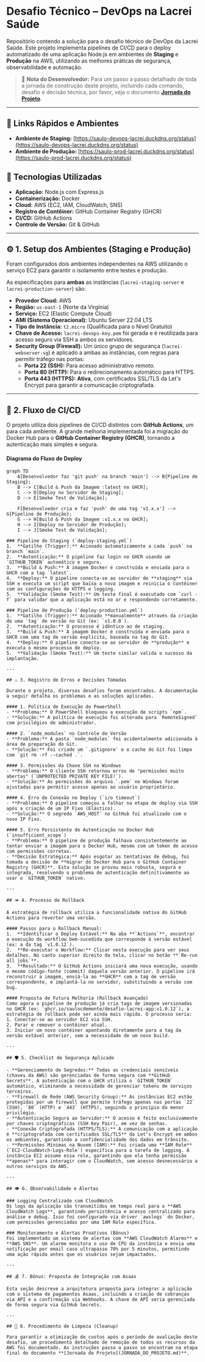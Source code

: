 # Desafio Técnico – DevOps na Lacrei Saúde

Repositório contendo a solução para o desafio técnico de DevOps da Lacrei Saúde. Este projeto implementa pipelines de CI/CD para o deploy automatizado de uma aplicação Node.js em ambientes de **Staging** e **Produção** na AWS, utilizando as melhores práticas de segurança, observabilidade e automação.

> 📄 **Nota do Desenvolvedor:** Para um passo a passo detalhado de toda a jornada de construção deste projeto, incluindo cada comando, desafio e decisão técnica, por favor, veja o documento **[Jornada do Projeto](JORNADA_DO_PROJETO.md)**.

---

## 🔗 Links Rápidos e Ambientes

- **Ambiente de Staging:** [https://saulo-devops-lacrei.duckdns.org/status](https://saulo-devops-lacrei.duckdns.org/status)
- **Ambiente de Produção:** [https://saulo-prod-lacrei.duckdns.org/status](https://saulo-prod-lacrei.duckdns.org/status)

## 🚀 Tecnologias Utilizadas

- **Aplicação:** Node.js com Express.js
- **Containerização:** Docker
- **Cloud:** AWS (EC2, IAM, CloudWatch, SNS)
- **Registro de Contêiner:** GitHub Container Registry (GHCR)
- **CI/CD:** GitHub Actions
- **Controle de Versão:** Git & GitHub

---

## ⚙️ 1. Setup dos Ambientes (Staging e Produção)

Foram configurados dois ambientes independentes na AWS utilizando o serviço EC2 para garantir o isolamento entre testes e produção.

As especificações para **ambas** as instâncias (`lacrei-staging-server` e `lacrei-production-server`) são:

- **Provedor Cloud:** AWS
- **Região:** `us-east-1` (Norte da Virgínia)
- **Serviço:** EC2 (Elastic Compute Cloud)
- **AMI (Sistema Operacional):** Ubuntu Server 22.04 LTS
- **Tipo de Instância:** `t2.micro` (Qualificada para o Nível Gratuito)
- **Chave de Acesso:** `lacrei-devops-key.pem` foi gerada e é reutilizada para acesso seguro via SSH a ambos os servidores.
- **Security Group (Firewall):** Um único grupo de segurança (`lacrei-webserver-sg`) é aplicado a ambas as instâncias, com regras para permitir tráfego nas portas:
  - **Porta 22 (SSH):** Para acesso administrativo remoto.
  - **Porta 80 (HTTP):** Para o redirecionamento automático para HTTPS.
  - **Porta 443 (HTTPS):** **Ativa**, com certificados SSL/TLS da Let's Encrypt para garantir a comunicação criptografada.

---

## 🔄 2. Fluxo de CI/CD

O projeto utiliza dois pipelines de CI/CD distintos com **GitHub Actions**, um para cada ambiente. A grande melhoria implementada foi a migração do Docker Hub para o **GitHub Container Registry (GHCR)**, tornando a autenticação mais simples e segura.

#### Diagrama do Fluxo de Deploy
```mermaid
graph TD
    A[Desenvolvedor faz 'git push' na branch 'main'] --> B{Pipeline de Staging};
    B --> C[Build & Push da Imagem :latest no GHCR];
    C --> D[Deploy no Servidor de Staging];
    D --> E[Smoke Test de Validação];

    F[Desenvolvedor cria e faz 'push' de uma tag 'v1.x.x'] --> G{Pipeline de Produção};
    G --> H[Build & Push da Imagem :v1.x.x no GHCR];
    H --> I[Deploy no Servidor de Produção];
    I --> J[Smoke Test de Validação];

### Pipeline de Staging (`deploy-staging.yml`)
1.  **Gatilho (Trigger):** Acionado automaticamente a cada `push` na branch `main`.
2.  **Autenticação:** O pipeline faz login no GHCR usando um `GITHUB_TOKEN` automático e seguro.
3.  **Build & Push:** A imagem Docker é construída e enviada para o GHCR com a tag `latest`.
4.  **Deploy:** O pipeline conecta-se ao servidor de **staging** via SSH e executa um script que baixa a nova imagem e reinicia o contêiner com as configurações de HTTPS e logging.
5.  **Validação (Smoke Test):** Um teste final é executado com `curl -f` para validar que a aplicação está no ar e respondendo corretamente.

### Pipeline de Produção (`deploy-production.yml`)
1.  **Gatilho (Trigger):** Acionado **manualmente** através da criação de uma `tag` de versão no Git (ex: `v1.0.0`).
2.  **Autenticação:** O processo é idêntico ao de staging.
3.  **Build & Push:** A imagem Docker é construída e enviada para o GHCR com uma tag de versão explícita, baseada na tag do Git.
4.  **Deploy:** O pipeline conecta-se ao servidor de **produção** e executa o mesmo processo de deploy.
5.  **Validação (Smoke Test):** Um teste similar valida o sucesso da implantação.

---

## ⚠️ 3. Registro de Erros e Decisões Tomadas

Durante o projeto, diversos desafios foram encontrados. A documentação a seguir detalha os problemas e as soluções aplicadas.

#### 1. Política de Execução do PowerShell
- **Problema:** O PowerShell bloqueou a execução de scripts `npm`.
- **Solução:** A política de execução foi alterada para `RemoteSigned` com privilégios de administrador.

#### 2. `node_modules` no Controle de Versão
- **Problema:** A pasta `node_modules` foi acidentalmente adicionada à área de preparação do Git.
- **Solução:** Foi criado um `.gitignore` e o cache do Git foi limpo com `git rm -rf --cached .`.

#### 3. Permissões da Chave SSH no Windows
- **Problema:** O cliente SSH retornou erros de "permissões muito abertas" (`UNPROTECTED PRIVATE KEY FILE!`).
- **Solução:** As permissões do arquivo `.pem` no Windows foram ajustadas para permitir acesso apenas ao usuário proprietário.

#### 4. Erro de Conexão no Deploy (`i/o timeout`)
- **Problema:** O pipeline começou a falhar na etapa de deploy via SSH após a criação de um IP Fixo (Elástico).
- **Solução:** O segredo `AWS_HOST` no GitHub foi atualizado com o novo IP Fixo.

#### 5. Erro Persistente de Autenticação no Docker Hub (`insufficient_scope`)
- **Problema:** O pipeline de produção falhava consistentemente ao tentar enviar a imagem para o Docker Hub, mesmo com um token de acesso com permissões corretas.
- **Decisão Estratégica:** Após esgotar as tentativas de debug, foi tomada a decisão de **migrar do Docker Hub para o GitHub Container Registry (GHCR)**. Esta solução se provou mais robusta, segura e integrada, resolvendo o problema de autenticação definitivamente ao usar o `GITHUB_TOKEN` nativo.

---

## ⏪ 4. Processo de Rollback

A estratégia de rollback utiliza a funcionalidade nativa do GitHub Actions para reverter uma versão.

#### Passos para o Rollback Manual:
1.  **Identificar o Deploy Estável:** Na aba **`Actions`**, encontrar a execução do workflow bem-sucedida que corresponde à versão estável (ex: a da tag `v1.0.12`).
2.  **Re-executar o Workflow:** Clicar nesta execução para ver seus detalhes. No canto superior direito da tela, clicar no botão **`Re-run all jobs`**.
3.  **Resultado:** O GitHub Actions iniciará uma nova execução, usando o mesmo código-fonte (commit) daquela versão anterior. O pipeline irá reconstruir a imagem, enviá-la ao **GHCR** com a tag de versão correspondente, e implantá-la no servidor, substituindo a versão com bug.

#### Proposta de Futura Melhoria (Rollback Avançado)
Como agora o pipeline de produção já cria tags de imagem versionadas no GHCR (ex: `ghcr.io/saulocdemonte/desafio-lacrei-app:v1.0.12`), a estratégia de rollback pode ser ainda mais rápida. O processo seria:
1. Conectar-se ao servidor EC2 via SSH.
2. Parar e remover o contêiner atual.
3. Iniciar um novo contêiner apontando diretamente para a tag da versão estável anterior, sem a necessidade de um novo build.

---

## 🛡️ 5. Checklist de Segurança Aplicado

- **Gerenciamento de Segredos:** Todas as credenciais sensíveis (chaves da AWS) são gerenciadas de forma segura com **GitHub Secrets**. A autenticação com o GHCR utiliza o `GITHUB_TOKEN` automático, eliminando a necessidade de gerenciar tokens de serviços terceiros.
- **Firewall de Rede (AWS Security Group):** As instâncias EC2 estão protegidas por um firewall que permite tráfego apenas nas portas `22` (SSH), `80` (HTTP) e `443` (HTTPS), seguindo o princípio do menor privilégio.
- **Autenticação Segura ao Servidor:** O acesso é feito exclusivamente por chaves criptográficas (SSH Key Pair), em vez de senhas.
- **Conexão Criptografada (HTTPS/TLS):** A comunicação com a aplicação é **criptografada com certificados SSL/TLS** da Let's Encrypt em ambos os ambientes, garantindo a confidencialidade dos dados em trânsito.
- **Permissões Mínimas na Nuvem (IAM):** Foi criada uma **IAM Role** (`EC2-CloudWatch-Logs-Role`) específica para a tarefa de logging. A instância EC2 assume essa role, garantindo que ela tenha permissão **apenas** para interagir com o CloudWatch, sem acesso desnecessário a outros serviços da AWS.

---

## 👁️ 6. Observabilidade e Alertas

### Logging Centralizado com CloudWatch
Os logs da aplicação são transmitidos em tempo real para o **AWS CloudWatch Logs**, garantindo persistência e acesso centralizado para análise e debug. Isso foi configurado via driver `awslogs` do Docker, com permissões gerenciadas por uma IAM Role específica.

### Monitoramento e Alertas Proativos (Bônus)
Foi implementado um sistema de alertas com **AWS CloudWatch Alarms** e **AWS SNS**. Um alarme monitora o uso de CPU da instância e envia uma notificação por email caso ultrapasse 70% por 5 minutos, permitindo uma ação rápida antes que os usuários sejam impactados.

---

## 💰 7. Bônus: Proposta de Integração com Asaas

Esta seção descreve a arquitetura proposta para integrar a aplicação com o sistema de pagamentos Asaas, incluindo a criação de cobranças via API e a confirmação via Webhooks. A chave de API seria gerenciada de forma segura via GitHub Secrets.

---

## 🧹 8. Procedimento de Limpeza (Cleanup)

Para garantir a otimização de custos após o período de avaliação deste desafio, um procedimento detalhado de remoção de todos os recursos da AWS foi documentado. As instruções passo a passo se encontram na etapa final do documento **[Jornada do Projeto](JORNADA_DO_PROJETO.md)**.

